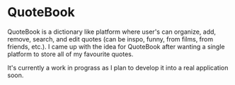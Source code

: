 # QuoteBook
QuoteBook is a dictionary like platform where user's can organize, add, remove, 
search, and edit quotes (can be inspo, funny, from films, from friends, etc.).
I came up with the idea for QuoteBook after wanting a single platform to store 
all of my favourite quotes.  

It's currently a work in prograss as I plan to develop it into a real application soon.
